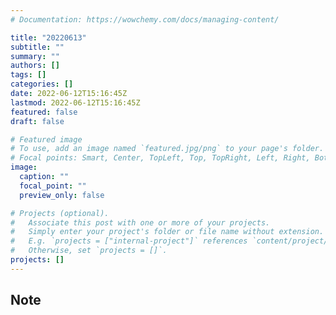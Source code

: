 ```yaml
---
# Documentation: https://wowchemy.com/docs/managing-content/

title: "20220613"
subtitle: ""
summary: ""
authors: []
tags: []
categories: []
date: 2022-06-12T15:16:45Z
lastmod: 2022-06-12T15:16:45Z
featured: false
draft: false

# Featured image
# To use, add an image named `featured.jpg/png` to your page's folder.
# Focal points: Smart, Center, TopLeft, Top, TopRight, Left, Right, BottomLeft, Bottom, BottomRight.
image:
  caption: ""
  focal_point: ""
  preview_only: false

# Projects (optional).
#   Associate this post with one or more of your projects.
#   Simply enter your project's folder or file name without extension.
#   E.g. `projects = ["internal-project"]` references `content/project/deep-learning/index.md`.
#   Otherwise, set `projects = []`.
projects: []
---
```


## Note

